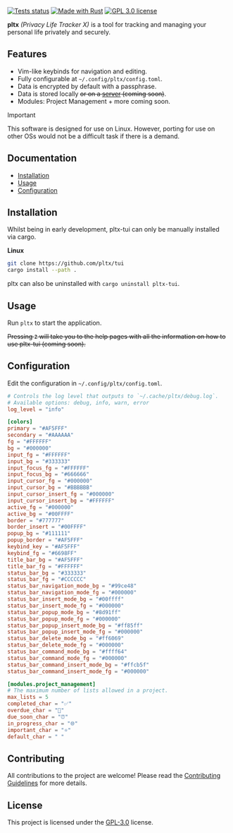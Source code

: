 [![Tests status](https://github.com/pltx/tui/actions/workflows/tests.yaml/badge.svg?branch=main)](https://github.com/pltx/tui/actions)
[![Made with Rust](https://img.shields.io/badge/Made%20with-Rust-1f425f.svg)](https://www.rust-lang.org/)
[![GPL 3.0 license](https://img.shields.io/badge/License-GPL_3.0-blue.svg)](/LICENSE)

**pltx** _(Privacy Life Tracker X)_ is a tool for tracking and managing your personal life privately and securely.

<!-- TODO: Add a screenshot here -->

## Features

- Vim-like keybinds for navigation and editing.
- Fully configurable at `~/.config/pltx/config.toml`.
- Data is encrypted by default with a passphrase.
- Data is stored locally ~~or on a [server](https://github.com/pltx/server) (coming soon)~~.
- Modules: Project Management + more coming soon.

> [!IMPORTANT]
> This software is designed for use on Linux. However, porting for use on other OSs would not be a difficult task if there is a demand.

## Documentation

- [Installation](#installation)
- [Usage](#usage)
- [Configuration](#configuration)

## Installation

Whilst being in early development, pltx-tui can only be manually installed via cargo.

**Linux**

```sh
git clone https://github.com/pltx/tui
cargo install --path .
```

pltx can also be uninstalled with `cargo uninstall pltx-tui`.

## Usage

Run `pltx` to start the application.

<!-- TODO: Add links to docs when docs are available -->

~~Pressing **`?`** will take you to the help pages with all the information on how to use pltx-tui (coming soon).~~

## Configuration

Edit the configuration in `~/.config/pltx/config.toml`.

```toml
# Controls the log level that outputs to `~/.cache/pltx/debug.log`.
# Available options: debug, info, warn, error
log_level = "info"

[colors]
primary = "#AF5FFF"
secondary = "#AAAAAA"
fg = "#FFFFFF"
bg = "#000000"
input_fg = "#FFFFFF"
input_bg = "#333333"
input_focus_fg = "#FFFFFF"
input_focus_bg = "#666666"
input_cursor_fg = "#000000"
input_cursor_bg = "#BBBBBB"
input_cursor_insert_fg = "#000000"
input_cursor_insert_bg = "#FFFFFF"
active_fg = "#000000"
active_bg = "#00FFFF"
border = "#777777"
border_insert = "#00FFFF"
popup_bg = "#111111"
popup_border = "#AF5FFF"
keybind_key = "#AF5FFF"
keybind_fg = "#6698FF"
title_bar_bg = "#AF5FFF"
title_bar_fg = "#FFFFFF"
status_bar_bg = "#333333"
status_bar_fg = "#CCCCCC"
status_bar_navigation_mode_bg = "#99ce48"
status_bar_navigation_mode_fg = "#000000"
status_bar_insert_mode_bg = "#00ffff"
status_bar_insert_mode_fg = "#000000"
status_bar_popup_mode_bg = "#8d91ff"
status_bar_popup_mode_fg = "#000000"
status_bar_popup_insert_mode_bg = "#ff85ff"
status_bar_popup_insert_mode_fg = "#000000"
status_bar_delete_mode_bg = "#ff6069"
status_bar_delete_mode_fg = "#000000"
status_bar_command_mode_bg = "#ffff64"
status_bar_command_mode_fg = "#000000"
status_bar_command_insert_mode_bg = "#ffcb5f"
status_bar_command_insert_mode_fg = "#000000"

[modules.project_management]
# The maximum number of lists allowed in a project.
max_lists = 5
completed_char = "✅"
overdue_char = "🚫"
due_soon_char = "⏰"
in_progress_char = "🌐"
important_char = "⭐"
default_char = " "
```

## Contributing

All contributions to the project are welcome! Please read the [Contributing Guidelines](./CONTRIBUTING.md) for more details.

## License

This project is licensed under the [GPL-3.0](./LICENSE) license.
